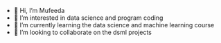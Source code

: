 - 👋 Hi, I’m Mufeeda
- 👀 I’m interested in data science and program coding
- 🌱 I’m currently learning the data science and machine learning course
- 💞️ I’m looking to collaborate on the dsml projects

  

<!---
Mufeedav/Mufeedav is a ✨ special ✨ repository because its `README.md` (this file) appears on your GitHub profile.
You can click the Preview link to take a look at your changes.
--->
